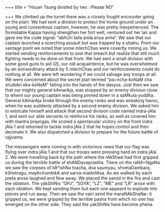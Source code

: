 +++
title = "Hsuan Tsung divided by two : Please NO"

+++
We climbed up the turret there was a closely fought encounter going on
the plain. We had sent a division to protect the home ground under an
young and consentious captain, however, he was pretty inexperienced. The
formidable Kappa having strengthen her fort well, ventured out her lair
and gave me the code signal: “abhUri taila amla anya amla”. We saw that
our captain launched a scorching assault but was trapped by a shatru.
From our vantage point we noted that some mlechChas were covertly mining
us. We started sending reinforcements to seal that breach but realize
that still much fighting needs to be done on that front. We had sent a
small division with some good guns to aid GS, our old acquaintence, but
he was overwhelmed by an extraordinary attack by 5 mlechChas and our
reinforcements could do nothing at all. We were left wondering if we
could salvage any troops at all. We were concerned about the secret plan
termed “pa\~ncha-koNaM cha shulbAri eka-koNaM” falling into the hands of
the dasyus. Just then we saw that our mighty general kAmarAja, was
stopped by an enemy division close to where our young captain was being
pinned down in a saMkula yuddha. General kAmarAja broke through the
enemy ranks and was wreaking havoc, when he was suddenly attacked by a
second enemy division. We asked him to extricate himself and attack that
second division code named indra-jAla 1, and sent our able servants to
reinforce his ranks, as well as covered him with mantra prayogas. He
scored a spectacular victory on the front indra jAla 1 and returned to
tackle indra jAla 2 that he hopes control and then decimate it. We also
dispatched a division to prepare for the future battle of rajjvanta.

The messengers were coming in with victorious news that our flag was
flying over indra jAla 1 and that our troops were pressing hard on indra
jAla 2. We were travelling back by the path where the rAkShasI had first
gripped us during the terrible battle of khANDavaprastha. There on the
raNA\~NgaNa we saw the corpses of kR^ishNa tvacha, dva saumyau,
shvetaDambara, kShetragu, mayAchumbikA and sarva-madollAsa. As we walked
by each preta arose laughed and flew away. We placed the samid in the
fire and cast the oblation. The yakShiNis “OPJ”, “SGYA”, “LZ”, “ME” and
“LR” arose with each oblation. We kept sending them but each one
appeard to explode into pieces and run away. Then we saw the vairi send
the maraNAkShaNa– it gripped us, we were gripped by the terrible pasha
from which no one has emerged on the other side. They said the yakShiNis
have become phena.
